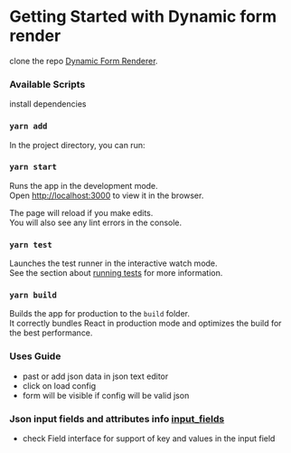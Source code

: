 # Getting Started with Dynamic form render

clone the repo [Dynamic Form Renderer](https://github.com/arvind625/dynamic-form-renderer).

### Available Scripts

install dependencies

### `yarn add`

In the project directory, you can run:

### `yarn start`

Runs the app in the development mode.\
Open [http://localhost:3000](http://localhost:3000) to view it in the browser.

The page will reload if you make edits.\
You will also see any lint errors in the console.

### `yarn test`

Launches the test runner in the interactive watch mode.\
See the section about [running tests](https://facebook.github.io/create-react-app/docs/running-tests) for more information.

### `yarn build`

Builds the app for production to the `build` folder.\
It correctly bundles React in production mode and optimizes the build for the best performance.

### Uses Guide
- past or add json data in json text editor
- click on load config
- form will be visible if config will be valid json

### Json input fields and attributes info [input_fields](./src/libs//interface.ts)
- check Field interface for support of key and values in the input field

